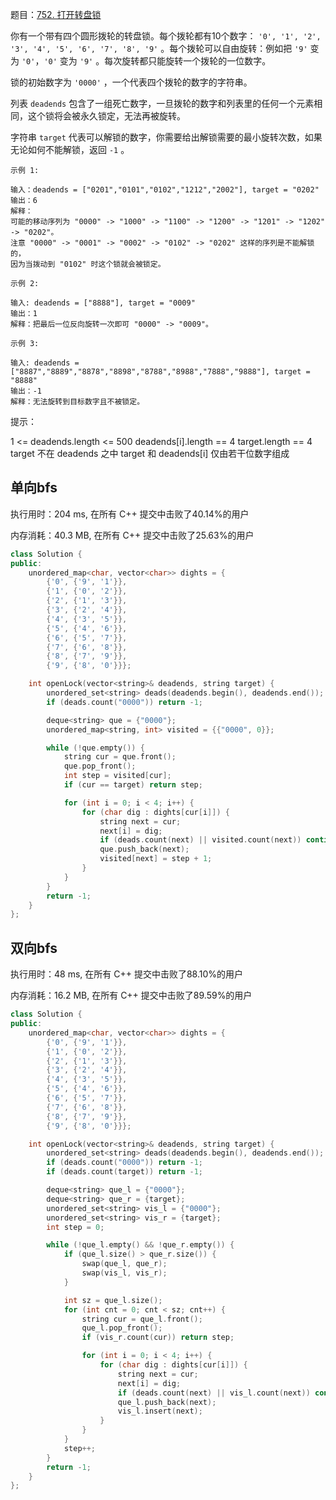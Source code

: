 题目：[752. 打开转盘锁](https://leetcode.cn/problems/open-the-lock/)

你有一个带有四个圆形拨轮的转盘锁。每个拨轮都有10个数字： `'0', '1', '2', '3', '4', '5', '6', '7', '8', '9'` 。每个拨轮可以自由旋转：例如把 `'9'` 变为 `'0'`，`'0'` 变为 `'9'` 。每次旋转都只能旋转一个拨轮的一位数字。

锁的初始数字为 `'0000'` ，一个代表四个拨轮的数字的字符串。

列表 `deadends` 包含了一组死亡数字，一旦拨轮的数字和列表里的任何一个元素相同，这个锁将会被永久锁定，无法再被旋转。

字符串 `target` 代表可以解锁的数字，你需要给出解锁需要的最小旋转次数，如果无论如何不能解锁，返回 `-1` 。

```
示例 1:

输入：deadends = ["0201","0101","0102","1212","2002"], target = "0202"
输出：6
解释：
可能的移动序列为 "0000" -> "1000" -> "1100" -> "1200" -> "1201" -> "1202" -> "0202"。
注意 "0000" -> "0001" -> "0002" -> "0102" -> "0202" 这样的序列是不能解锁的，
因为当拨动到 "0102" 时这个锁就会被锁定。

示例 2:

输入: deadends = ["8888"], target = "0009"
输出：1
解释：把最后一位反向旋转一次即可 "0000" -> "0009"。

示例 3:

输入: deadends = ["8887","8889","8878","8898","8788","8988","7888","9888"], target = "8888"
输出：-1
解释：无法旋转到目标数字且不被锁定。
```

提示：

1 <= deadends.length <= 500
deadends[i].length == 4
target.length == 4
target 不在 deadends 之中
target 和 deadends[i] 仅由若干位数字组成



## 单向bfs

执行用时：204 ms, 在所有 C++ 提交中击败了40.14%的用户

内存消耗：40.3 MB, 在所有 C++ 提交中击败了25.63%的用户

```c++
class Solution {
public:
    unordered_map<char, vector<char>> dights = {
        {'0', {'9', '1'}},
        {'1', {'0', '2'}},
        {'2', {'1', '3'}},
        {'3', {'2', '4'}},
        {'4', {'3', '5'}},
        {'5', {'4', '6'}},
        {'6', {'5', '7'}},
        {'7', {'6', '8'}},
        {'8', {'7', '9'}},
        {'9', {'8', '0'}}};

    int openLock(vector<string>& deadends, string target) {
        unordered_set<string> deads(deadends.begin(), deadends.end());
        if (deads.count("0000")) return -1;

        deque<string> que = {"0000"};
        unordered_map<string, int> visited = {{"0000", 0}};

        while (!que.empty()) {
            string cur = que.front();
            que.pop_front();
            int step = visited[cur];
            if (cur == target) return step;

            for (int i = 0; i < 4; i++) {
                for (char dig : dights[cur[i]]) {
                    string next = cur;
                    next[i] = dig;
                    if (deads.count(next) || visited.count(next)) continue;
                    que.push_back(next);
                    visited[next] = step + 1;
                }
            }
        }
        return -1;
    }
};
```

## 双向bfs

执行用时：48 ms, 在所有 C++ 提交中击败了88.10%的用户

内存消耗：16.2 MB, 在所有 C++ 提交中击败了89.59%的用户

```c++
class Solution {
public:
    unordered_map<char, vector<char>> dights = {
        {'0', {'9', '1'}},
        {'1', {'0', '2'}},
        {'2', {'1', '3'}},
        {'3', {'2', '4'}},
        {'4', {'3', '5'}},
        {'5', {'4', '6'}},
        {'6', {'5', '7'}},
        {'7', {'6', '8'}},
        {'8', {'7', '9'}},
        {'9', {'8', '0'}}};

    int openLock(vector<string>& deadends, string target) {
        unordered_set<string> deads(deadends.begin(), deadends.end());
        if (deads.count("0000")) return -1;
        if (deads.count(target)) return -1;

        deque<string> que_l = {"0000"};
        deque<string> que_r = {target};
        unordered_set<string> vis_l = {"0000"};
        unordered_set<string> vis_r = {target};
        int step = 0;

        while (!que_l.empty() && !que_r.empty()) {
            if (que_l.size() > que_r.size()) {
                swap(que_l, que_r);
                swap(vis_l, vis_r);
            }

            int sz = que_l.size();
            for (int cnt = 0; cnt < sz; cnt++) {
                string cur = que_l.front();
                que_l.pop_front();
                if (vis_r.count(cur)) return step;

                for (int i = 0; i < 4; i++) {
                    for (char dig : dights[cur[i]]) {
                        string next = cur;
                        next[i] = dig;
                        if (deads.count(next) || vis_l.count(next)) continue;
                        que_l.push_back(next);
                        vis_l.insert(next);
                    }
                }
            }
            step++;
        }
        return -1;
    }
};
```